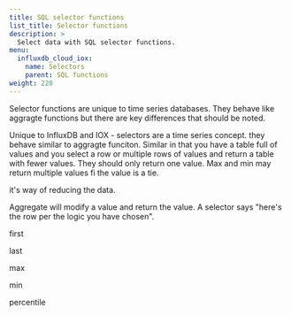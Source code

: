```yaml
---
title: SQL selector functions
list_title: Selector functions
description: >
  Select data with SQL selector functions.
menu:
  influxdb_cloud_iox:
    name: Selectors
    parent: SQL functions
weight: 220
---
```


Selector functions are unique to time series databases. They behave like aggragte functions but there are key differences that should be noted.


Unique to InfluxDB and IOX - selectors are a time series concept.  they behave similar to aggragte funciton.  Similar in that you have a table full of values and you select a row or multiple rows of values and return a table with fewer values. They should only return one value.  Max and min may return multiple values fi the value is a tie.


it's way of reducing the data. 

Aggregate will modify a value and return the value.  A selector says "here's the row per the logic you have chosen". 

first

last

max 

min

percentile

